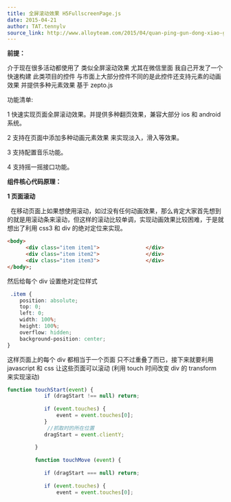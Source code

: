 ```yaml
---
title: 全屏滚动效果 H5FullscreenPage.js
date: 2015-04-21
author: TAT.tennylv
source_link: http://www.alloyteam.com/2015/04/quan-ping-gun-dong-xiao-guo-h5fullscreenpage-js/
---
```


<!-- {% raw %} - for jekyll -->

**前提：**

介于现在很多活动都使用了 类似全屏滚动效果 尤其在微信里面 我自己开发了一个快速构建 此类项目的控件 与市面上大部分控件不同的是此控件还支持元素的动画效果 并提供多种元素效果 基于 zepto.js 

功能清单:

1 快速实现页面全屏滚动效果。并提供多种翻页效果，兼容大部分 ios 和 android 系统。  

2 支持在页面中添加多种动画元素效果 来实现淡入，滑入等效果。  

3 支持配置音乐功能。  

4 支持摇一摇接口功能。

**组件核心代码原理：**

**1 页面滚动**

  在移动页面上如果想使用滚动，如过没有任何动画效果，那么肯定大家首先想到的就是用滚动条来滚动，但这样的滚动比较单调，实现动画效果比较困难，于是就想出了利用 css3 和 div 的绝对定位来实现。

```html
<body>
      <div class="item item1">               </div>
      <div class="item item2">               </div>
      <div class="item item3">               </div>
</body>;
```

然后给每个 div 设置绝对定位样式

```css
 .item {
    position: absolute;
    top: 0;
    left: 0;
    width: 100%;
    height: 100%;
    overflow: hidden;
    background-position: center;
}
```

这样页面上的每个 div 都相当于一个页面 只不过重叠了而已，接下来就要利用 javascript 和 css 让这些页面可以滚动 (利用 touch 时间改变 div 的 transform 来实现滚动)

```javascript
function touchStart(event) {
            if (dragStart !== null) return;
            
            if (event.touches) {
                event = event.touches[0];
            }
             //抓取时的所在位置
            dragStart = event.clientY;
 
         }
          
         function touchMove (event) {
            
            if (dragStart === null) return;
 
            if (event.touches) {
                event = event.touches[0];
```


<!-- {% endraw %} - for jekyll -->